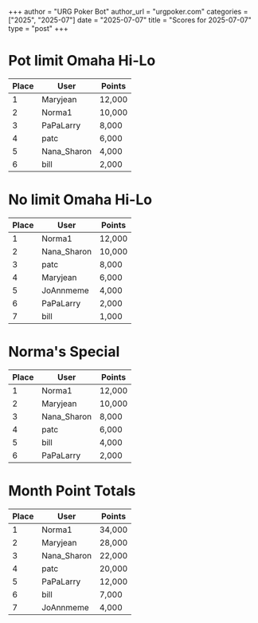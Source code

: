 +++
author = "URG Poker Bot"
author_url = "urgpoker.com"
categories = ["2025", "2025-07"]
date = "2025-07-07"
title = "Scores for 2025-07-07"
type = "post"
+++
# Pot limit Omaha Hi-Lo

| Place | User | Points |
|-------|------|--------|
| 1 | Maryjean | 12,000 |
| 2 | Norma1 | 10,000 |
| 3 | PaPaLarry | 8,000 |
| 4 | patc | 6,000 |
| 5 | Nana_Sharon | 4,000 |
| 6 | bill | 2,000 |

# No limit Omaha Hi-Lo

| Place | User | Points |
|-------|------|--------|
| 1 | Norma1 | 12,000 |
| 2 | Nana_Sharon | 10,000 |
| 3 | patc | 8,000 |
| 4 | Maryjean | 6,000 |
| 5 | JoAnnmeme | 4,000 |
| 6 | PaPaLarry | 2,000 |
| 7 | bill | 1,000 |

# Norma's Special

| Place | User | Points |
|-------|------|--------|
| 1 | Norma1 | 12,000 |
| 2 | Maryjean | 10,000 |
| 3 | Nana_Sharon | 8,000 |
| 4 | patc | 6,000 |
| 5 | bill | 4,000 |
| 6 | PaPaLarry | 2,000 |

# Month Point Totals

| Place | User | Points |
|-------|------|--------|
| 1 | Norma1 | 34,000 |
| 2 | Maryjean | 28,000 |
| 3 | Nana_Sharon | 22,000 |
| 4 | patc | 20,000 |
| 5 | PaPaLarry | 12,000 |
| 6 | bill | 7,000 |
| 7 | JoAnnmeme | 4,000 |

